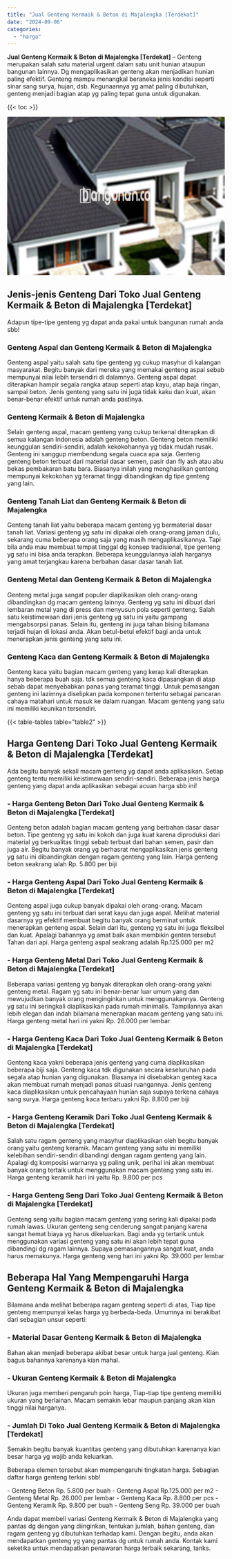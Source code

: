 ```yaml
---
title: "Jual Genteng Kermaik & Beton di Majalengka [Terdekat]"
date: "2024-09-06"
categories: 
  - "harga"
---
```


**Jual Genteng Kermaik & Beton di Majalengka \[Terdekat\]** – Genteng merupakan salah satu material urgent dalam satu unit hunian ataupun bangunan lainnya. Dg mengaplikasikan genteng akan menjadikan hunian paling efektif. Genteng mampu menangkal beraneka jenis kondisi seperti sinar sang surya, hujan, dsb. Kegunaannya yg amat paling dibutuhkan, genteng menjadi bagian atap yg paling tepat guna untuk digunakan.

{{< toc >}}

![Jual Genteng Kermaik & Beton di Majalengka [Terdekat]](/images/genteng-minimalis-murah20.png)

## Jenis-jenis Genteng Dari Toko Jual Genteng Kermaik & Beton di Majalengka \[Terdekat\]

Adapun tipe-tipe genteng yg dapat anda pakai untuk bangunan rumah anda sbb!

### Genteng Aspal dan Genteng Kermaik & Beton di Majalengka

Genteng aspal yaitu salah satu tipe genteng yg cukup masyhur di kalangan masyarakat. Begitu banyak dari mereka yang memakai genteng aspal sebab mempunyai nilai lebih tersendiri di dalamnya. Genteng aspal dapat diterapkan hampir segala rangka ataup seperti atap kayu, atap baja ringan, sampai beton. Jenis genteng yang satu ini juga tidak kaku dan kuat, akan benar-benar efektif untuk rumah anda pastinya.

### Genteng Kermaik & Beton di Majalengka

Selain genteng aspal, macam genteng yang cukup terkenal diterapkan di semua kalangan Indonesia adalah genteng beton. Genteng beton memiliki keunggulan sendiri-sendiri, adalah kekokohannya yg tidak mudah rusak. Genteng ini sanggup membendung segala cuaca apa saja. Genteng genteng beton terbuat dari material dasar semen, pasir dan fly ash atau abu bekas pembakaran batu bara. Biasanya inilah yang menghasilkan genteng mempunyai kekokohan yg teramat tinggi dibandingkan dg tipe genteng yang lain.

### Genteng Tanah Liat dan Genteng Kermaik & Beton di Majalengka

Genteng tanah liat yaitu beberapa macam genteng yg bermaterial dasar tanah liat. Variasi genteng yg satu ini dipakai oleh orang-orang jaman dulu, sekarang cuma beberapa orang saja yang masih mengaplikasikannya. Tapi bila anda mau membuat tempat tinggal dg konsep tradisional, tipe genteng yg satu ini bisa anda terapkan. Beberapa keunggulannya ialah harganya yang amat terjangkau karena berbahan dasar dasar tanah liat.

### Genteng Metal dan Genteng Kermaik & Beton di Majalengka

Genteng metal juga sangat populer diaplikasikan oleh orang-orang dibandingkan dg macam genteng lainnya. Genteng yg satu ini dibuat dari lembaran metal yang di press dan menyusun pola seperti genteng. Salah satu keistimewaan dari jenis genteng yg satu ini yaitu gampang mengabsorpsi panas. Selain itu, genteng ini juga tahan bising bilamana terjadi hujan di lokasi anda. Akan betul-betul efektif bagi anda untuk menerapkan jenis genteng yang satu ini.

### Genteng Kaca dan Genteng Kermaik & Beton di Majalengka

Genteng kaca yaitu bagian macam genteng yang kerap kali diterapkan hanya beberapa buah saja. tdk semua genteng kaca dipasangkan di atap sebab dapat menyebabkan panas yang teramat tinggi. Untuk pemasangan genteng ini lazimnya diselipkan pada komponen tertentu sebagai pancaran cahaya matahari untuk masuk ke dalam ruangan. Macam genteng yang satu ini memiliki keunikan tersendiri.

{{< table-tables table="table2" >}}

## Harga Genteng Dari Toko Jual Genteng Kermaik & Beton di Majalengka \[Terdekat\]

Ada begitu banyak sekali macam genteng yg dapat anda aplikasikan. Setiap genteng tentu memiliki keistimewaan sendiri-sendiri. Beberapa jenis harga genteng yang dapat anda aplikasikan sebagai acuan harga sbb ini!

### \- Harga Genteng Beton Dari Toko Jual Genteng Kermaik & Beton di Majalengka \[Terdekat\]

Genteng beton adalah bagian macam genteng yang berbahan dasar dasar beton. Tipe genteng yg satu ini kokoh dan juga kuat karena diproduksi dari material yg berkualitas tinggi sebab terbuat dari bahan semen, pasir dan juga air. Begitu banyak orang yg berhasrat mengaplikasikan jenis genteng yg satu ini dibandingkan dengan ragam genteng yang lain. Harga genteng beton seakrang ialah Rp. 5.800 per biji

### \- Harga Genteng Aspal Dari Toko Jual Genteng Kermaik & Beton di Majalengka \[Terdekat\]

Genteng aspal juga cukup banyak dipakai oleh orang-orang. Macam genteng yg satu ini terbuat dari serat kayu dan juga aspal. Melihat material dasarnya yg efektif membuat begitu banyak orang berminat untuk menerapkan genteng aspal. Selain dari itu, genteng yg satu ini juga fleksibel dan kuat. Apalagi bahannya yg amat baik akan membikin genten tersebut Tahan dari api. Harga genteng aspal seakrang adalah Rp.125.000 per m2

### \- Harga Genteng Metal Dari Toko Jual Genteng Kermaik & Beton di Majalengka \[Terdekat\]

Beberapa variasi genteng yg banyak diterapkan oleh orang-orang yakni genteng metal. Ragam yg satu ini benar-benar luar umum yang dan mewujudkan banyak orang menginginkan untuk menggunakannya. Genteng yg satu ini seringkali diaplikasikan pada rumah minimalis. Tampilannya akan lebih elegan dan indah bilamana menerapkan macam genteng yang satu ini. Harga genteng metal hari ini yakni Rp. 26.000 per lembar

### \- Harga Genteng Kaca Dari Toko Jual Genteng Kermaik & Beton di Majalengka \[Terdekat\]

Genteng kaca yakni beberapa jenis genteng yang cuma diaplikasikan beberapa biji saja. Genteng kaca tdk digunakan secara keseluruhan pada segala atap hunian yang digunakan. Biasanya ini disebabkan genteg kaca akan membuat rumah menjadi panas situasi ruangannya. Jenis genteng kaca diaplikasikan untuk pencahayaan hunian saja supaya terkena cahaya sang surya. Harga genteng kaca terbaru yakni Rp. 8.800 per biji

### \- Harga Genteng Keramik Dari Toko Jual Genteng Kermaik & Beton di Majalengka \[Terdekat\]

Salah satu ragam genteng yang masyhur diaplikasikan oleh begitu banyak orang yaitu genteng keramik. Macam genteng yang satu ini memiliki kelebihan sendiri-sendiri dibandingi dengan ragam genteng yang lain. Apalagi dg komposisi warnanya yg paling unik, perihal ini akan membuat banyak orang tertaik untuk menggunakan macam genteng yang satu ini. Harga genteng keramik hari ini yaitu Rp. 9.800 per pcs

### \- Harga Genteng Seng Dari Toko Jual Genteng Kermaik & Beton di Majalengka \[Terdekat\]

Genteng seng yaitu bagian macam genteng yang sering kali dipakai pada rumah lawas. Ukuran genteng seng cenderung sangat panjang karena sangat hemat biaya yg harus dikeluarkan. Bagi anda yg tertarik untuk menggunakan variasi genteng yang satu ini akan lebih tepat guna dibandingi dg ragam lainnya. Supaya pemasangannya sangat kuat, anda harus memakunya. Harga genteng seng hari ini yakni Rp. 39.000 per lembar

## Beberapa Hal Yang Mempengaruhi Harga Genteng Kermaik & Beton di Majalengka

Bilamana anda melihat beberapa ragam genteng seperti di atas, Tiap tipe genteng mempunyai kelas harga yg berbeda-beda. Umumnya ini berakibat dari sebagian unsur seperti:

### \- Material Dasar Genteng Kermaik & Beton di Majalengka

Bahan akan menjadi beberapa akibat besar untuk harga jual genteng. Kian bagus bahannya karenanya kian mahal.

### \- Ukuran Genteng Kermaik & Beton di Majalengka

Ukuran juga memberi pengaruh poin harga, Tiap-tiap tipe genteng memiliki ukuran yang berlainan. Macam semakin lebar maupun panjang akan kian tinggi nilai harganya.

### \- Jumlah Di Toko Jual Genteng Kermaik & Beton di Majalengka \[Terdekat\]

Semakin begitu banyak kuantitas genteng yang dibutuhkan karenanya kian besar harga yg wajib anda keluarkan.

Beberapa elemen tersebut akan mempengaruhi tingkatan harga. Sebagian daftar harga genteng terkini sbb!

\- Genteng Beton Rp. 5.800 per buah - Genteng Aspal Rp.125.000 per m2 - Genteng Metal Rp. 26.000 per lembar - Genteng Kaca Rp. 8.800 per pcs - Genteng Keramik Rp. 9.800 per buah - Genteng Seng Rp. 39.000 per buah

Anda dapat membeli variasi Genteng Kermaik & Beton di Majalengka yang pantas dg dengan yang diinginkan, tentukan jumlah, bahan genteng, dan ragam genteng yg dibutuhkan terhadap kami. Dengan begitu, anda akan mendapatkan genteng yg yang pantas dg untuk rumah anda. Kontak kami seketika untuk mendapatkan penawaran harga terbaik sekarang, tanks.
